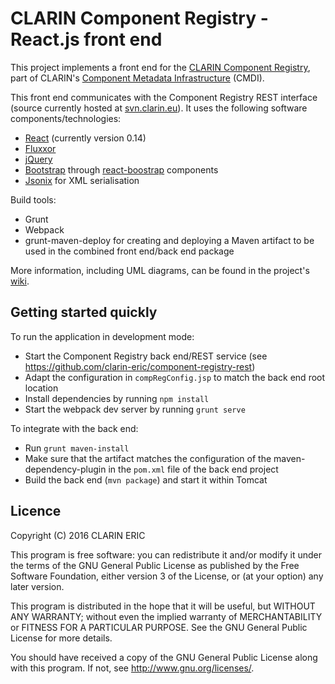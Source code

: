 # CLARIN Component Registry - React.js front end

This project implements a front end for the [CLARIN Component Registry](https://catalog.clarin.eu/ds/ComponentRegistry), part of CLARIN's [Component Metadata Infrastructure](https://www.clarin.eu/cmdi) (CMDI).

This front end communicates with the Component Registry REST interface (source currently hosted at [svn.clarin.eu](https://svn.clarin.eu/ComponentRegistry)). It uses the following software components/technologies:

- [React](https://facebook.github.io/react/) (currently version 0.14)
- [Fluxxor](http://www.fluxxor.com)
- [jQuery](http://www.jquery.com)
- [Bootstrap](http://getbootstrap.com/) through [react-boostrap](https://react-bootstrap.github.io) components
- [Jsonix](https://github.com/highsource/jsonix) for XML serialisation

Build tools:
- Grunt
- Webpack
- grunt-maven-deploy for creating and deploying a Maven artifact to be used in the combined front end/back end package

More information, including UML diagrams, can be found in the project's [wiki](../../wiki).

## Getting started quickly
To run the application in development mode:
- Start the Component Registry back end/REST service (see https://github.com/clarin-eric/component-registry-rest)
- Adapt the configuration in `compRegConfig.jsp` to match the back end root location
- Install dependencies by running `npm install`
- Start the webpack dev server by running `grunt serve`

To integrate with the back end:
- Run `grunt maven-install`
- Make sure that the artifact matches the configuration of the maven-dependency-plugin in the `pom.xml` file of the back end project
- Build the back end (`mvn package`) and start it within Tomcat

## Licence

Copyright (C) 2016  CLARIN ERIC

This program is free software: you can redistribute it and/or modify
it under the terms of the GNU General Public License as published by
the Free Software Foundation, either version 3 of the License, or
(at your option) any later version.

This program is distributed in the hope that it will be useful,
but WITHOUT ANY WARRANTY; without even the implied warranty of
MERCHANTABILITY or FITNESS FOR A PARTICULAR PURPOSE.  See the
GNU General Public License for more details.

You should have received a copy of the GNU General Public License
along with this program.  If not, see <http://www.gnu.org/licenses/>.
